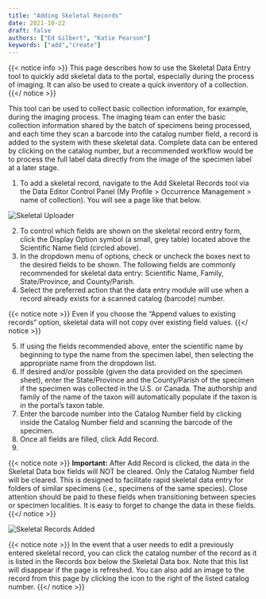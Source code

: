```yaml
---
title: "Adding Skeletal Records"
date: 2021-10-22
draft: false
authors: ["Ed Gilbert", "Katie Pearson"]
keywords: ["add","create"]
---
```


{{< notice info >}}
  This page describes how to use the Skeletal Data Entry tool to quickly add skeletal data to the portal, especially during the process of imaging. It can also be used to create a quick inventory of a collection.
{{</ notice >}}

This tool can be used to collect basic collection information, for example, during the imaging process. The imaging team can enter the basic collection information shared by the batch of specimens being processed, and each time they scan a barcode into the catalog number field, a record is added to the system with these skeletal data. Complete data can be entered by clicking on the catalog number, but a recommended workflow would be to process the full label data directly from the image of the specimen label at a later stage.

1. To add a skeletal record, navigate to the Add Skeletal Records tool via the Data Editor Control Panel (My Profile > Occurrence Management > name of collection). You will see a page like that below.

![Skeletal Uploader](/symbiota-docs/images/addskeletal.jpg)

2. To control which fields are shown on the skeletal record entry form, click the Display Option symbol (a small, grey table) located above the Scientific Name field (circled above).
3. In the dropdown menu of options, check or uncheck the boxes next to the desired fields to be shown. The following fields are commonly recommended for skeletal data entry: Scientific Name, Family, State/Province, and County/Parish.
4. Select the preferred action that the data entry module will use when a record already exists for a scanned catalog (barcode) number.

{{< notice note >}}
  Even if you choose the “Append values to existing records” option, skeletal data will not copy over existing field values.
{{</ notice >}}

5. If using the fields recommended above, enter the scientific name by beginning to type the name from the specimen label, then selecting the appropriate name from the dropdown list.
6. If desired and/or possible (given the data provided on the specimen sheet), enter the State/Province and the County/Parish of the specimen if the specimen was collected in the U.S. or Canada. The authorship and family of the name of the taxon will automatically populate if the taxon is in the portal’s taxon table.
7. Enter the barcode number into the Catalog Number field by clicking inside the Catalog Number field and scanning the barcode of the specimen.
8. Once all fields are filled, click Add Record.
9. 
{{< notice note >}}
  **Important:** After Add Record is clicked, the data in the Skeletal Data box fields will NOT be cleared. Only the Catalog Number field will be cleared. This is designed to facilitate rapid skeletal data entry for folders of similar specimens (i.e., specimens of the same species). Close attention should be paid to these fields when transitioning between species or specimen localities. It is easy to forget to change the data in these fields.
{{</ notice >}}

![Skeletal Records Added](/symbiota-docs/images/skeletaladded.png)

{{< notice note >}}
  In the event that a user needs to edit a previously entered skeletal record, you can click the catalog number of the record as it is listed in the Records box below the Skeletal Data box. Note that this list will disappear if the page is refreshed. You can also add an image to the record from this page by clicking the icon to the right of the listed catalog number.
{{</ notice >}}
